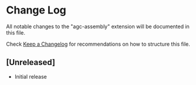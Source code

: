 # Change Log
All notable changes to the "agc-assembly" extension will be documented in this file.

Check [Keep a Changelog](http://keepachangelog.com/) for recommendations on how to structure this file.

## [Unreleased]
- Initial release